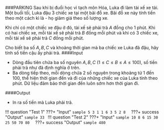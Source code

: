 ###PARKING
Sau khi bị đuổi học vì tạch môn Hóa, Luka đi làm tài xế xe tải. Một buổi tối, Luka đậu $3$ chiếc xe tại một bãi đỗ xe. Bãi đỗ xe này tính tiền theo một cách kì là - họ giảm giá theo số lượng xe.

Khi chỉ có một chiếc xe đậu ở đó, tài xế sẽ phải trả $A$ đồng cho $1$ phút. Khi có hai chiếc xe, mỗi tài xế sẽ phải trả $B$ đồng mỗi phút và khi có $3$ chiếc xe, mỗi tài xế sẽ phải trả $C$ đồng mỗi phút.

Cho biết ba số $A, B, C$ và khoảng thời gian mà ba chiếc xe Luka đã đậu, hãy tính số tiền cậu ấy phải trả.
####Input
 - Dòng đầu tiên chứa ba số nguyên $A, B, C$ ($1 \leq C \leq B \leq A \leq 100)$, số tiền phải trả như đã định nghĩa ở trên.
 - Ba dòng tiếp theo, mỗi dòng chứa $2$ số nguyên trong khoảng từ $1$ đến $100$, thể hiện thời gian đến và đi của những chiếc xe của Luka tính theo phút. Dữ liệu đảm bảo thời gian đến luôn sớm hơn thời gian đi.

####Output
 - In ra số tiền mà Luka phải trả.

!!! question "Test 1"
    ???+ "Input"
        ```sample
        5 3 1
        1 6
        3 5
        2 8 
        ```
    ???+ success "Output"
        ```sample
        33
        ```
!!! question "Test 2"
    ???+ "Input"
        ```sample
        10 8 6
        15 30
        25 50
        70 80 
        ```
    ???+ success "Output"
        ```sample
        480
        ```